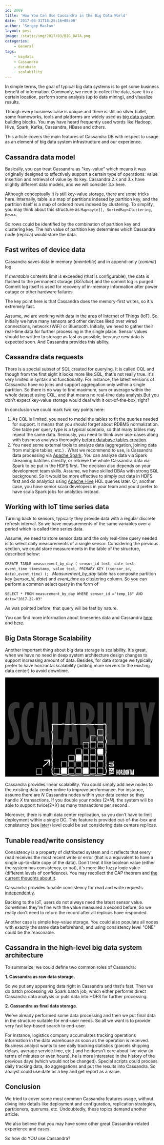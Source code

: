 ```yaml
---
id: 2069
title: 'How You Can Use Cassandra in the Big Data World'
date: '2017-03-31T18:25:16+08:00'
author: 'Sergey Maslov'
layout: post
image: /static/img/2017/03/BIG_DATA.png
categories:
    - General
tags:
    - bigdata
    - Cassandra
    - database
    - scalability
---
```


In simple terms, the goal of typical big data systems is to get some business benefit of information. Commonly, we need to collect the data, save it in a certain location, perform some analysis (up to data mining), and visualize results.

Though every business case is unique and there is still no silver bullet, some frameworks, tools and platforms are widely used as [big data system](https://www.issart.com/en/lp/java-development-team/big-data-solutions) building blocks. You may have heard frequently used words like Hadoop, Hive, Spark, Kafka, Cassandra, HBase and others.

This article covers the main features of Cassandra DB with respect to usage as an element of big data system infrastructure and our experience.

## Cassandra data model

Basically, you can treat Cassandra as "key-value" which means it was originally designed to effectively support a certain type of operations: value insertion and retrieval of value by its key. Cassandra 2.x and 3.x have slightly different data models, and we will consider 3.x here.

Although conceptually it is still key-value storage, there are some tricks here. Internally, table is a map of partitions indexed by partition key, and the partition itself is a map of ordered rows indexed by clustering. To simplify, you may think about this structure as `Map<byte[], SortedMap<Clustering, Row>>`.

So rows could be identified by the combination of partition key and clustering key. The hsh value of partition key determines which Cassandra node (replica) would store the data.

## Fast writes of device data

Cassandra saves data in memory (*memtable*) and in append-only (*commit*) log.

If *memtable* contents limit is exceeded (that is configurable), the data is flushed to the permanent storage (*SSTable*) and the commit log is purged. Commit log itself is used for recovery of in-memory information after power outage or other hardware failures.

The key point here is that Cassandra does the memory-first writes, so it's extremely fast.

Assume, we are working with data in the area of Internet of Things (IoT). So, initially we have many sensors and other devices liked over wired connections, network (WiFi) or Bluetooth. Initially, we need to gather their real-time data for further processing in the single place. Sensor values should be written to storage as fast as possible, because new data is expected soon. And Cassandra provides this ability.

## Cassandra data requests

There is a special subset of SQL created for querying. It is called CQL and though from the first sight it looks more like SQL, that's not really true. It's very limited in syntax and functionality. For instance, the latest versions of Cassandra have no joins and support aggregation only within a single partition. So there is no way to find maximum, sum or average within the whole dataset using CQL, and that means no real-time data analysis.But you don't expect key-value storage would deal with it out-of-the-box, right?

In conclusion we could mark two key points here:

1. As CQL is limited, you need to model the tables to fit the queries needed for support. It means that you should forget about RDBMS normalization. One table per query type is a typical scenario, so that many tables may repeat the same data. Seriously, you need to think over use-cases along with business analysts thoroughly [before database tables creation](http://www.datastax.com/dev/blog/basic-rules-of-cassandra-data-modeling).
2. You need some external tools to analyze data (aggregation, joining data from multiple tables, etc.) . What we recommend to use, is Cassandra data processing via [Apache Spark](http://spark.apache.org/). You can analyze data via Spark streaming batches directly, or retrieve the whole Cassandra data via Spark to be put in the HDFS first. The decision also depends on your development team skills. Assume, we have skilled DBAs with strong SQL background. So it would be more effective to simply put data in HDFS first and do analytics using [Apache Hive](https://hive.apache.org/) HQL queries later. Or, another case, you have senior scala developers in your team and you'd prefer to have scala Spark jobs for analytics instead.

## Working with IoT time series data

Turning back to sensors, typically they provide data with a regular discrete refresh interval. So we have measurements of the same variables over a period which is called time series data.

Assume, we need to store sensor data and the only real-time query needed is to select daily measurements of a single sensor. Considering the previous section, we could store measurements in the table of the structure, described below:

`CREATE TABLE measurement_by_day (
sensor_id text, date text, event_time timestamp, value text, PRIMARY KEY ((sensor_id, date),event_time)
);
`
*Measurement_by_day* table has composite partition key (*sensor_id, date*) and *event_time* as clustering column. So you can perform a common select query in the form of

`SELECT * FROM measurement_by_day WHERE sensor_id ="temp_16" AND date="2017-22-03"`

As was pointed before, that query will be fast by nature.

You can find more information about timeseries data and Cassandra [here](https://academy.datastax.com/resources/getting-started-time-series-data-modeling) and [here](https://www.datastax.com/dev/blog/advanced-time-series-data-modelling).

## Big Data Storage Scalability

Another important thing about big data storage is scalability. It's great, when we have no need in deep system architecture design changes to support increasing amount of data. Besides, for data storage we typically prefer to have horizontal scalability (adding more servers to the existing data center) to avoid downtime.

[![](/static/img/2017/03/scalability.png)](/static/img/2017/03/scalability.png)

Cassandra provides linear scalability. You could simply add new nodes to the existing data center online to improve performance. For instance, assume there are *N* Cassandra nodes within your data center so they handle *X* transactions. If you double your nodes (2\**N*), the system will be able to support twice(2\**X*) as many transactions per second .

Moreover, there is multi data center replication, so you don't have to limit deployment within a single DC. This feature is provided out-of-the-box and consistency (see [later](https://docs.datastax.com/en/cassandra/3.0/cassandra/dml/dmlConfigConsistency.html)) level could be set considering data centers replicas.

## Tunable read/write consistency

Consistency is a property of distributed system and it reflects that every read receives the most recent write or error (that is a equivalent to have a single up-to-date copy of the data). Don't treat it like boolean value (either the system has consistency, or not), it's more like fuzzy logic value (different levels of confidence). You may recollect the CAP theorem and [the current thoughts about it](https://www.infoq.com/articles/cap-twelve-years-later-how-the-rules-have-changed).

Cassandra provides tunable consistency for read and write requests [independently](https://docs.datastax.com/en/cassandra/3.0/cassandra/dml/dmlConfigConsistency.html).

Backing to the IoT, users do not always need the latest sensor value. Sometimes they're fine with the value measured a second before. So we really don't need to return the record after all replicas have responded.

Another case is simple key-value storage. You could also populate all nodes with exactly the same data beforehand, and using consistency level "ONE" could be the reasonable.

## Cassandra in the high-level big data system architecture

To summarize, we could define two common roles of Cassandra:

**1. Cassandra as raw data storage.**

So we put any appearing data right in Cassandra and that's fast. Then we do batch processing via Spark batch job, which either performs direct Cassandra data analysis or puts data into HDFS for further processing.

**2. Cassandra as final data storage.**

We've already performed some data processing and then we put final data in the structure suitable for end-user needs. So all we want is to provide very fast key-based search to end-user.

For instance, logistics company accumulates tracking operations information in the data warehouse as soon as the operation is received. Business analyst wants to see daily tracking statistics (parcels shipping delays, average service time, etc.) and he doesn't care about live view (in terms of minutes or even hours), he is more interested in the history of the previous days (which would not be changed). Special scripts could process daily tracking data, do aggregations and put the results into Cassandra. So analyst could use date as a key and get report as a value.

## Conclusion

We tried to cover some most common Cassandra features usage, without diving into details like deployment and configuration, replication strategies, partitioners, quorums, etc. Undoubtedly, these topics demand another article.

We also believe that you may have some other great Cassandra-related experience and cases.

So how do YOU use Cassandra?